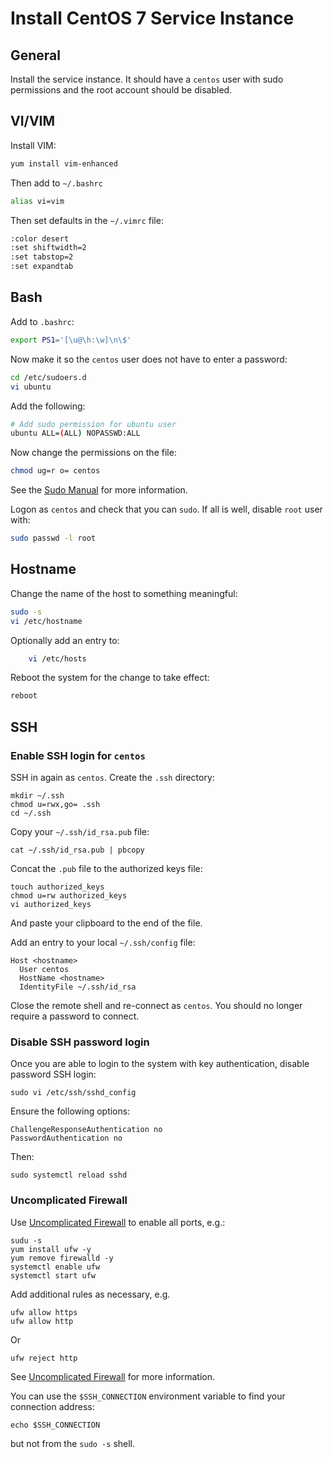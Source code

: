 # Install CentOS 7 Service Instance

## General

Install the service instance.  It should have a `centos` user with sudo permissions and the root account should be disabled.

## VI/VIM

Install VIM:

```sh
yum install vim-enhanced
```

Then add to `~/.bashrc`

```sh
alias vi=vim
```

Then set defaults in the `~/.vimrc` file:

```sh
:color desert
:set shiftwidth=2
:set tabstop=2
:set expandtab
```

## Bash

Add to `.bashrc`:

```sh
export PS1='[\u@\h:\w]\n\$'
```

Now make it so the `centos` user does not have to enter a password:

```sh
cd /etc/sudoers.d
vi ubuntu
```

Add the following:

```sh
# Add sudo permission for ubuntu user
ubuntu ALL=(ALL) NOPASSWD:ALL
```

Now change the permissions on the file:

```sh
chmod ug=r o= centos
```

See the [Sudo Manual](http://www.sudo.ws/sudoers.man.html) for more information.

Logon as `centos` and check that you can `sudo`.  If all is well, disable `root` user with:

```sh
sudo passwd -l root
```

## Hostname

Change the name of the host to something meaningful:

```sh
sudo -s
vi /etc/hostname
```

Optionally add an entry to:

```sh
    vi /etc/hosts
```

Reboot the system for the change to take effect:

```sh
reboot
```

## SSH

### Enable SSH login for `centos`

SSH in again as `centos`.  Create the `.ssh` directory:

```
mkdir ~/.ssh
chmod u=rwx,go= .ssh
cd ~/.ssh
```

Copy your `~/.ssh/id_rsa.pub` file:

```
cat ~/.ssh/id_rsa.pub | pbcopy
```

Concat the `.pub` file to the authorized keys file:

```
touch authorized_keys
chmod u=rw authorized_keys
vi authorized_keys
```

And paste your clipboard to the end of the file.

Add an entry to your local `~/.ssh/config` file:

```
Host <hostname>
  User centos
  HostName <hostname>
  IdentityFile ~/.ssh/id_rsa
```

Close the remote shell and re-connect as `centos`.  You should no longer require a password to connect.

### Disable SSH password login

Once you are able to login to the system with key authentication, disable password SSH login:

```
sudo vi /etc/ssh/sshd_config
```

Ensure the following options:

```
ChallengeResponseAuthentication no
PasswordAuthentication no
```

Then:

```
sudo systemctl reload sshd
```

### Uncomplicated Firewall

Use [Uncomplicated Firewall](https://help.ubuntu.com/12.10/serverguide/firewall.html) to enable all ports, e.g.:

```
sudu -s
yum install ufw -y
yum remove firewalld -y
systemctl enable ufw
systemctl start ufw
```

Add additional rules as necessary, e.g.

```
ufw allow https
ufw allow http
```

Or

```
ufw reject http
```

See [Uncomplicated Firewall](https://wiki.ubuntu.com/UncomplicatedFirewall) for more information.

You can use the `$SSH_CONNECTION` environment variable to find your connection address:

    echo $SSH_CONNECTION

but not from the `sudo -s` shell.


